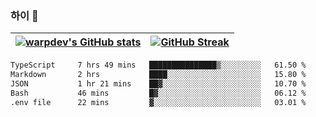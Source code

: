 
### 하이 👋
[![warpdev's GitHub stats](https://github-readme-stats.vercel.app/api?username=warpdev&show_icons=true&theme=vue-dark)](#) |[![GitHub Streak](https://github-readme-streak-stats.herokuapp.com/?user=warpdev&theme=dark)](#)
--- | --- |
<!--START_SECTION:waka-->

```txt
TypeScript     7 hrs 49 mins   ███████████████▒░░░░░░░░░   61.50 %
Markdown       2 hrs           ████░░░░░░░░░░░░░░░░░░░░░   15.80 %
JSON           1 hr 21 mins    ██▓░░░░░░░░░░░░░░░░░░░░░░   10.70 %
Bash           46 mins         █▓░░░░░░░░░░░░░░░░░░░░░░░   06.12 %
.env file      22 mins         ▓░░░░░░░░░░░░░░░░░░░░░░░░   03.01 %
```

<!--END_SECTION:waka-->

<!--
**warpdev/warpdev** is a ✨ _special_ ✨ repository because its `README.md` (this file) appears on your GitHub profile.

Here are some ideas to get you started:

- 🔭 I’m currently working on ...
- 🌱 I’m currently learning ...
- 👯 I’m looking to collaborate on ...
- 🤔 I’m looking for help with ...
- 💬 Ask me about ...
- 📫 How to reach me: ...
- 😄 Pronouns: ...
- ⚡ Fun fact: ...
-->
